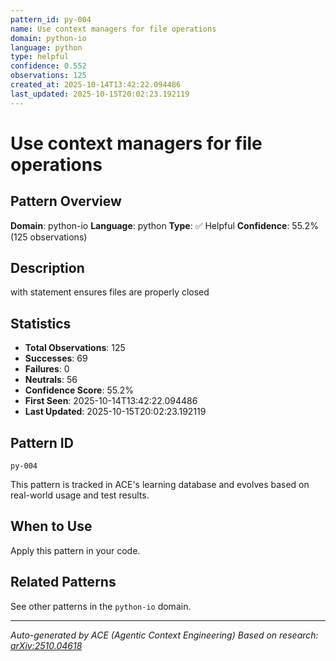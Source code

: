 ```yaml
---
pattern_id: py-004
name: Use context managers for file operations
domain: python-io
language: python
type: helpful
confidence: 0.552
observations: 125
created_at: 2025-10-14T13:42:22.094486
last_updated: 2025-10-15T20:02:23.192119
---
```

# Use context managers for file operations

## Pattern Overview

**Domain**: python-io
**Language**: python
**Type**: ✅ Helpful
**Confidence**: 55.2% (125 observations)

## Description

with statement ensures files are properly closed

## Statistics

- **Total Observations**: 125
- **Successes**: 69
- **Failures**: 0
- **Neutrals**: 56
- **Confidence Score**: 55.2%
- **First Seen**: 2025-10-14T13:42:22.094486
- **Last Updated**: 2025-10-15T20:02:23.192119

## Pattern ID

```
py-004
```

This pattern is tracked in ACE's learning database and evolves based on real-world usage and test results.

## When to Use

Apply this pattern in your code.

## Related Patterns

See other patterns in the `python-io` domain.

---

*Auto-generated by ACE (Agentic Context Engineering)*
*Based on research: [arXiv:2510.04618](https://arxiv.org/abs/2510.04618)*
